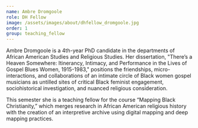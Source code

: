 ```yaml
---
name: Ambre Dromgoole
role: DH Fellow
image: /assets/images/about/dhfellow_dromgoole.jpg
order: 1
group: teaching_fellow
---
```

Ambre Dromgoole is a 4th-year PhD candidate in the departments of African American Studies and Religious Studies. Her dissertation, "There’s a Heaven Somewhere: Itinerancy, Intimacy, and Performance in the Lives of Gospel Blues Women, 1915-1983," positions the friendships, micro-interactions, and collaborations of an intimate circle of Black women gospel musicians as untilled sites of critical Black feminist engagement, sociohistorical investigation, and nuanced religious consideration.

This semester she is a teaching fellow for the course “Mapping Black Christianity,” which merges research in African American religious history with the creation of an interpretive archive using digital mapping and deep mapping practices.
